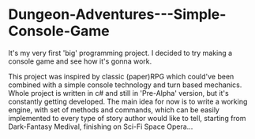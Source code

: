 # Dungeon-Adventures---Simple-Console-Game
It's my very first 'big' programming project. I decided to try making a console game and see how it's gonna work.

This project was inspired by classic (paper)RPG which could've been combined with a simple console technology and turn based mechanics.
Whole project is written in c# and still in 'Pre-Alpha' version, but it's constantly getting developed. The main idea for now
is to write a working engine, with set of methods and commands, which can be easily implemented to every type of story author would like
to tell, starting from Dark-Fantasy Medival, finishing on Sci-Fi Space Opera...
